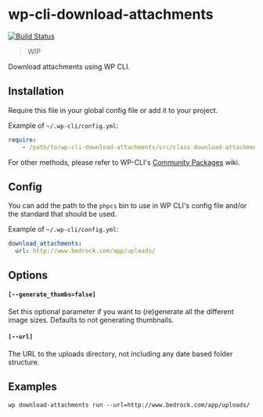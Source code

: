 # wp-cli-download-attachments

[![Build Status](https://travis-ci.org/frozzare/wp-cli-download-attachments.svg)](https://travis-ci.org/frozzare/wp-cli-download-attachments)

> WIP

Download attachments using WP CLI.

## Installation

Require this file in your global config file or add it to your project.

Example of `~/.wp-cli/config.yml`:
```yaml
require:
	- /path/to/wp-cli-download-attachments/src/class-download-attachments-command.php
```

For other methods, please refer to WP-CLI's [Community Packages](https://github.com/wp-cli/wp-cli/wiki/Community-Packages) wiki.

## Config

You can add the path to the `phpcs` bin to use in WP CLI's config file and/or the standard that should be used.

Example of `~/.wp-cli/config.yml`:

```yaml
download_attachments:
  url: http://www.bedrock.com/app/uploads/
```

## Options

#### `[--generate_thumbs=false]`
Set this optional parameter if you want to (re)generate all the different image sizes. Defaults to not generating thumbnails.

#### `[--url]`
The URL to the uploads directory, not including any date based folder structure.

## Examples

```
wp download-attachments run --url=http://www.bedrock.com/app/uploads/
```
